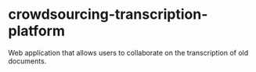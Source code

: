 # crowdsourcing-transcription-platform
Web application that allows users to collaborate on the transcription of old documents.
